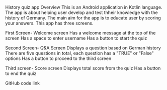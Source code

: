 History quiz app
Overview
This is an Android application in Kotlin language. The app is about helping user develop and test thheir knowledge with the history of Germany. The main aim for the app is to educate user by scoring   
your answers. This app has three screens.

First Screen- Welcome screen
Has a welcome message at the top of the screen
Has a space to enter username
Has a button to start the quiz

Second Screen- Q&A Screen
Displays a question based on German history
There are five questions in total, each question has a "TRUE" or "False" options
Has a button to proceed to the third screen

Third screen- Score screen
Displays total score from the quiz
Has a button to end the quiz

GitHub code link
